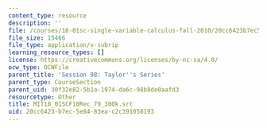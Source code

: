 ```yaml
---
content_type: resource
description: ''
file: /courses/18-01sc-single-variable-calculus-fall-2010/20cc6423b7ec5e8483eac2c391058193_MIT18_01SCF10Rec_79_300k.vtt
file_size: 15466
file_type: application/x-subrip
learning_resource_types: []
license: https://creativecommons.org/licenses/by-nc-sa/4.0/
ocw_type: OCWFile
parent_title: 'Session 98: Taylor''s Series'
parent_type: CourseSection
parent_uid: 30f32e82-5b1a-1974-da6c-98b8de0aafd3
resourcetype: Other
title: MIT18_01SCF10Rec_79_300k.srt
uid: 20cc6423-b7ec-5e84-83ea-c2c391058193
---
```

